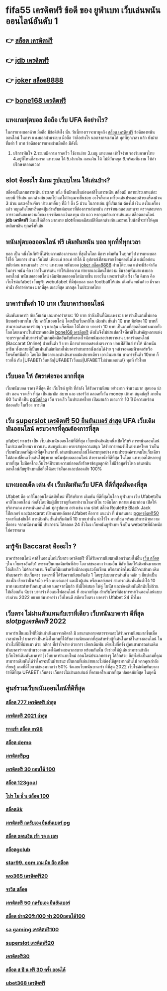 # fifa55 เครดิตฟรี ข้อดี ของ ยูฟ่าเบท  เว็บเล่นพนันออนไลน์อันดับ 1 

## 👉 [สล็อต เครดิตฟรี](https://mabet.net/20-free-100/)
## 👉 [jdb เครดิตฟรี](https://mabet.net/register/)
## 👉 [joker สล็อต8888](https://mabet.net/register/)
## 👉 [bone168 เครดิตฟรี](https://mabet.net/credit-free-50/)

## แทงเกมฟุตบอล มือถือ  เว็บ UFA  ดีอย่างไร?

ในการแทงบอลด้วย มือถือ มีข้อดียังไง  นั้น วันนี้ทางเราจะมาพูดถึง  [สล็อต เครดิตฟรี](https://mabet.net/register/) ข้อดีของพนันออนไลน์ ในการ แทงบอลผ่านระบบ มือถือ ว่าดีอย่างไร นอกจากจะเล่นได้  ทุกที่ทุกเวลา แล้ว ยังฝากขั้นต่ำ 1 บาท   ข้อดีของการแทงผ่านมือถือ มีดังนี้

1. บริการทันใจ
2.ระบบมีความ  รวดเร็ว ใช้งานง่าย
3.เมนู แทงบอล เข้าใจง่าย รองรับภาษาไทย
4.อยู่ที่ไหนก็สามารถ แทงบอล ได้
5.ฝากเงิน ถอนเงิน ได้  ไม่มีวันหยุด
6.พร้อมทีมงาน ให้คำปรึกษาตลอดเวลา


##  slot  คืออะไร มีเกม รูปแบบไหน ให้เล่นบ้าง?

 สล็อตเป็นเกมการพนัน ประเภท หนึ่ง ซึ่งมักพบในบ่อนคาสิโนการพนัน สล็อตมี หลายประเภทแต่ละแบบมี วิธีเล่น   แตกต่างกันออกไป แต่ไม่ว่าคุณจะชื่นชอบ อะไรก็ตาม เครื่องเล่นประกอบด้วยเครื่องม้วน 3 ม้วน และเครื่องจักร ประเภทอื่นๆ  ที่มี 1 ถึง 5 ม้วน ในการเล่น ผู้ที่เริ่มเล่น ต้องใส่ เงิน ลงในเครื่องแล้ว หมุนคันโยกหรือกดปุ่มสำหรับแต่ละแถวที่ต้องการเล่นพนัน  การจ่ายผลตอบแทนจะ ตรวจสอบจากการรวมกันของความถี่ของ บรรทัดและเงินลงทุน ต่อ แถว  หากคุณต้องการเล่นเกม สล็อตออนไลน์ **jdb เครดิตฟรี** มีเกมให้เลือก มากมาย slotทั้งหมดมีสมบัติที่แตกต่างกันและรอบโบนัสที่จะทำให้คุณ เพลิดเพลิน ทุกครั้งที่เล่น


##  พนันฟุตบอลออนไลน์ ฟรี   เดิมพันพนัน บอล ทุกที่ที่ทุกเวลา

 บอล เป็น หนึ่งในกีฬาที่ได้รับความต้องการมาก ที่สุดในโลก มีการ เดิมพัน ในทุกทวีป การแทงบอล  ใช้ได้ โดยการ ผ่าน เว็บไชต์  เพียงแค่ ขอแค่ ทำได้ มี อุปกรณ์ที่สามารถเชื่อมต่อเน็ตได้ แต่เมื่อก่อน สมัยก่อน นานมาแล้ว เราจะ แทงบอล  พนันบอล [joker สล็อต8888](https://mabet.net/credit-free-50/) ผ่านโต๊ะบอล แต่จะมีข้อจำกัด ในการ พนัน คือ  เวลาในการเล่น ทำให้เกิดความ ทำยากและมีคนให้ความ ชื่นชอบหันมาแทงบอลออนไลน์ พนันบอลออนไลน์ เดิมพันบอลออนไลน์มากขึ้น เยอะขึ้น เยอะกว่าเดิม ซึ่ง เว็บ   ดีมาก คือ เว็บไซต์ufabet เว็บยูฟ่า webufabet ที่มีฟุตบอล บอล footballให้เล่น เดิมพัน พนันด้วย มีราคา ค่าน้ำ อัตราต่อรอง มากที่สุด เยอะที่สุด มากสุด ในประเทศไทย



##  บาคาร่าขั้นต่ำ 10 บาท เว็บบาคาร่าออนไลน์ 

 เดิมพันบาคาร่า  กับเว็บเล่น เกมบาคาร่าตาละ 10 บาท กำลังเป็นที่นิยมเพราะ บาคาร่าเป็นเกมไพ่ยอดนิยมอย่างมากใน เว็บ คาสิโนออนไลน์ โดยเป็นเว็บคาสิโน เดิมพัน ขั้นต่ำ 10 บาท มีเพียง 10 บาทก็สามารถเล่นบาคาร่าสนุก ๆ และลุ้น  แจ็ดพ็อต  ได้ไม่ยาก บาคาร่า 10 บาท เป็นเกมที่ฮอตฮิตอย่างมากทั่วโลกโดยเฉพาะในประเทศเอเชีย [bone168 เครดิตฟรี](https://member.mabet.net/?action=login) ดังนั้นจึงไม่น่าแปลกใจที่คาสิโนสำคัญหลายแห่งจะบรรจุเกมไพ่บาคาร่าเป็นเกมฮิตติดอันดับที่ครองใจนักพนันมาอย่างยาวนาน บาคาร่าออนไลน์ (Baccarat Online)   ฝากขั้นต่ำ 1 บาท  มีการถ่ายทอดสดส่งตรงจาก  บ่อนฟิลิปินส์ ทำให้  นักพนัน อาชีพ  ทั้งหลายที่เป็นแฟนพันธ์แท้เกมไพ่บาคาร่าสามารถนั่งเล่นได้ง่าย ๆ หน้าจอคอมพิวเตอร์หรือโทรศัพท์มือถือ โดยไม่เสียเวลาและค่าเดินทางแม้แต่บาทเดียว เอาเงินมาเล่น บาคาร่าขั้นต่ำ 10บาท ก็รวยได้ กับ |UFABETเว็บหลัก|UFABETเว็บแม่|UFABETไม่ผ่านเอเย่นต์} ทุกที่ ทั่วไทย


## เว็บบอล ให้ อัตราต่อรอง มากที่สุด 

 เว็บพนันบอล  ราคา  ดีที่สุด  คือ   เว็บไซต์  ยูฟ่า ที่กำลัง  ได้รับความนิยม   อย่างมาก จำนวนมาก   สุดยอด   นำเข้า  ถอน  รวดเร็ว  ที่สุด  เป็นสมาชิก  สบาย และ  เซอร์วิส  ตลอดทั้งวัน   money  เข้ามา   สมุดบัญชี  ภายใน   60 วินาที เป็น  [pg5สล็อต](https://mabet.net/20-free-100/)  เว็บ  รวดเร็ว  ในประเทศไทย  เปิดมาแล้ว  เยอะกว่า  10 ปี  มีความพร้อมปลอดภัย ในเรื่อง การเงิน 

## เว็บ [superslot เครดิตฟรี 50 ยืนยันเบอร์ ล่าสุด](https://member.mabet.net/?action=login) UFA  เว็บเดิมพันออนไลน์  ครบวงจรที่คุณต้องการที่สุด

ufabet ทางเข้า  เป็น เว็บเล่นพนันออนไลน์ที่ดีที่สุด เว็บพนันอันดับหนึ่งเปิดให้บริ การพนันออนไลน์ในประเทศไทยมา ยาวนาน สมบรูณ์แบบ ครบรสทุกความสนุก ได้รับการยอมรับในปรเทศไทย  ว่าเป็น  เว็บพนันบอลที่คุ้มค่าที่สุดในเวลานี้ เล่นพนันออนไลน์ได้ครบทุกอย่าง ตามประสงค์ครบจบในเว็บเดียว ไม่ต้องเปลี่ยนเว็บเล่นให้ยุ่งยาก  พนันฟุตบอลออนไลน์   ด้วยราคาน้ำที่ดีที่สุด ในโลก แทงบอลได้หลายคู่มากที่สุด ไม่มีคดโกงเว็บไซค์มีระบบความปลอดภัยรักษาข้อมูลลูกค้า ไม่มีข้อมูลรั่วไหล เล่นพนันออนไลน์กับยูฟ่าเบทเชื่อถือได้เลยว่ามั่นคงและปลอดภัย 100% 


## แทงบอลเด็ด เด่น ดัง เว็บเดิมพันเว็บ UFA ที่ดีที่สุดมั่นคงที่สุด

Ufabet คือ คาสิโนออนไลน์สมัยใหม่ ที่ให้บริการ เดิมพัน  ที่ดีที่สุดในโลก ยูฟ่าเบท เว็บ Ufabetเป็นคาสิโนออนไลน์   ก่อตั้งโดยทีมผู้เชี่ยวชาญที่เคยทำงานในคาสิโน ระดับโลก หลายแห่งมาก่อน เปิดให้บริการเกม การพนันออนไลน์ ทุกรูปแบบ อย่างเช่น เกม slot สล็อต Roulette Black Jack โป๊กเกอร์ และฺbarcarat  เป้าหมายหลักของUfabet  คือการ แนะนำ ที่ น่าเล่นและ [pgเครดิตฟรี50](https://mabet.net/) ราคาที่แข่งขันได้ การเดิมพัน ขั้นต่ำเริ่มต้นที่ 10 บาทเท่านั้น น่าไว้ใจ มากที่สุด พร้อมบริการด้วยความ ซื่อตรง จากพนักงานที่มี ประการณ์ ได้ตลอด 24 ชั่วโมง  เว็บพนันยูฟ่าเบท  จึงเป็น websiteที่นักพนัก  ไม่ควรพลาด

## มารู้จัก  Baccarat คืออะไร ? 

บาคาร่าออนไลน์  คาสิโนออนไลน์เว็บตรง เครดิตฟรี  ที่ได้รับความนิยมเหนือกว่าเกมไพ่อื่น [เว็บ สล็อต](https://mabet.net/) ๆใน  เว็บตรงอันดับ1 เพราะเป็นเกมเดิมพันที่ง่าย  โอกาสชนะมากว่าเกมอื่น  มีตัวเลือกให้เดิมพันมากมาย ได้เสียเร็ว ไม่ต้องรอนาน จึงเป็นที่นิยมสำหรับนักลงทุนระดับเซียน หรือสมาชิกใหม่ที่มักจะเข้ามา  เดิมพันบาคาร่า  กับเว็บตรง ของเราที่   ได้รับความนิยมอันดับ 1  โดยรูปแบบการเล่นนั้น หลัก ๆ ก็แบ่งเป็นสองฝั่ง เรียกว่าฝั่งเจ้ามือ หรือ แบงค์เกอร์ และฝั่งผู้เล่น หรือเพลย์เยอร์ สามารถเดิมพันขั้นต่ำได้ 10 บาท เหมาะสำหรับคนทุนน้อย นอกจากนี้แล้ว ยังมีไพ่เสมอ ไพ่คู่ โบนัส และช่องเดิมพันอีกนับไม่ถ้วนให้เลือกกัน นับว่า บาคาร่า คือเกมไพ่ออนไลน์ ที่ สะดวกที่สุด  สำหรับใครที่ต้องการหาเงินออนไลน์แบบเร่งด่วน 2022 อยากเล่นบาคาร่า เว็บไหนดี  สมัครเว็บตรง บาคาร่า Ufabet  24 ชั่วโมง


## เว็บตรง ไม่ผ่านตัวแทนกับเราที่เดียว  เว็บพนันบาคาร่า ดีที่สุด *slotpgเครดิตฟรี* 2022 

บาคาร่าเป็นเกมไพ่ที่มีต้นกำเนิดมาจากอิตาลี มี  มานานหลายศตวรรษและได้รับความนิยมมากขึ้นเมื่อเวลาผ่านไป บาคาร่าเป็นหนึ่งในเกมที่ได้รับความนิยมมากที่สุดสำหรับผู้ที่เล่นในคาสิโนทางออนไลน์ ในช่วงไม่กี่ปีที่ผ่านมา ด้วย   กติกา  ที่เข้าใจง่าย ด้วยการ  เลือกเดิมพัน  เพียงไม่กี่ครั้ง ผู้คนสามารถเล่นเดิมพันบาคาร่าจากบ้านของตนเองได้อย่างสะดวกสบาย  พร้อมกันนั้น ยังช่วยให้ผู้เล่นสามารถเข้าถึง {เว็บไซต์เดิมพันบาคาร่า|  เว็บบาคาร่าแบบใหม่ ออนไลน์ประเภทต่างๆ ได้อีกด้วย อีกทั้งยังเป็นเกมที่คุณสามารถเดิมพันได้ว่าใครจะเป็นฝ่ายชนะ เป็นเกมที่เล่นง่ายและไม่ต้องใช้สูตรมากเกินไป หากคุณกำลัง  เรียนรู้ เกมที่มีโอกาสชนะมากกว่า 50%  จัดเลยเว็บพนันบาคาร่า ดีที่สุด 2022  เว็บไซต์เดิมพันบาคาร่าที่ดีที่สุด UFABET เว็บตรง เว็บตรงไม่ผ่านเอเย่นต์ ที่ครบเครื่องมากที่สุด ปลอดภัยที่สุด ในยุคนี้


## ศูนย์รวมเว็บพนันออนไลน์ที่ดีที่สุด

### [สล็อต 777 เครดิตฟรี ล่าสุด](https://atom.io/themes/PG%20เว็บตรง%20%20สล็อต1168%20008%20สล็อต%2020รับ100%20ของแท้%20100%)
### [เครดิตฟรี 2021 ล่าสุด](https://atom.io/themes/PG%20เว็บตรง%20%20win555%20เครดิตฟรี%20008%20สล็อต%2020รับ100%20ของแท้%20100%)
### [ทางเข้า สล็อต m98](https://atom.io/themes/PG%20เว็บตรง%20%20สล็อต%20v9%20008%20สล็อต%2020รับ100%20ของแท้%20100%)
### [สล็อต demo](https://atom.io/themes/PG%20เว็บตรง%20%20สล็อต%20888%20ค่า%20สิ%20โน%20ออนไลน์%20008%20สล็อต%2020รับ100%20ของแท้%20100%)
### [เครดิตฟรีpg](https://atom.io/themes/PG%20เว็บตรง%20%20สล็อต%20ยืนยัน%20otp%20รับเครดิตฟรีล่าสุด%20008%20สล็อต%2020รับ100%20ของแท้%20100%)
### [เครดิตฟรี 30 ถอนได้ 100](https://atom.io/themes/PG%20เว็บตรง%20%20สล็อตpgถอนเงินเข้าวอเลท%20008%20สล็อต%2020รับ100%20ของแท้%20100%)
### [สล็อต 123goal](https://atom.io/themes/PG%20เว็บตรง%20%20sky%20sport%20สล็อต%20008%20สล็อต%2020รับ100%20ของแท้%20100%)
### [โปร โม ชั่ น สล็อต 100](https://atom.io/themes/PG%20เว็บตรง%20%20สมัคร%20เกม%20สล็อต%20เว็บ%20ตรง%20008%20สล็อต%2020รับ100%20ของแท้%20100%)
### [สล็อต3k](https://atom.io/themes/PG%20เว็บตรง%20%20superslot%20เครดิตฟรี50%20otp%20008%20สล็อต%2020รับ100%20ของแท้%20100%)
### [เครดิตฟรี กดรับเอง ยืนยันเบอร์ pg](https://atom.io/themes/PG%20เว็บตรง%20%20lucabet%20เครดิตฟรี100%20008%20สล็อต%2020รับ100%20ของแท้%20100%)
### [สล็อต ถอนเงิน เข้า วอ ล เลท](https://atom.io/themes/PG%20เว็บตรง%20%20เครดิตฟรี50%20ยืนยันเบอร์โทร%20008%20สล็อต%2020รับ100%20ของแท้%20100%)
### [สล็อตgclub](https://atom.io/themes/PG%20เว็บตรง%20%20mgm%20สล็อต%20008%20สล็อต%2020รับ100%20ของแท้%20100%)
### [star99. com เกม มือ ถือ สล็อต](https://atom.io/themes/PG%20เว็บตรง%20%20สล็อต%20ยืนยันเบอร์โทร%20รับเครดิตฟรี%202021%20008%20สล็อต%2020รับ100%20ของแท้%20100%)
### [wo365 เครดิตฟรี20](https://atom.io/themes/PG%20เว็บตรง%20%20เว็บ%20m89%20เครดิตฟรี%20008%20สล็อต%2020รับ100%20ของแท้%20100%)
### [จาวิส สล็อต](https://atom.io/themes/PG%20เว็บตรง%20%20เครดิตฟรี%2058%20ดาวน์โหลด%20008%20สล็อต%2020รับ100%20ของแท้%20100%)
### [เครดิตฟรี 50 กดรับเอง ยืนยันเบอร์](https://atom.io/themes/PG%20เว็บตรง%20%20ufayaboเครดิตฟรี100%20008%20สล็อต%2020รับ100%20ของแท้%20100%)
### [สล็อต ฝาก20รับ100 ทํา 200ถอนได้100](https://atom.io/themes/PG%20เว็บตรง%20%20wow%20slot%20666เครดิตฟรี%20008%20สล็อต%2020รับ100%20ของแท้%20100%)
### [sa gaming เครดิตฟรี100](https://atom.io/themes/PG%20เว็บตรง%20%20ib888%20เครดิตฟรี%20100%20008%20สล็อต%2020รับ100%20ของแท้%20100%)
### [superslot เครดิตฟรี20](https://atom.io/themes/PG%20เว็บตรง%20%20mgm99%20เครดิตฟรี%20008%20สล็อต%2020รับ100%20ของแท้%20100%)
### [เครดิตฟรี30](https://atom.io/themes/PG%20เว็บตรง%20%20betg11เครดิตฟรี%20008%20สล็อต%2020รับ100%20ของแท้%20100%)
### [สล็อต ส ปิ น ฟรี 30 ครั้ง ถอนได้](https://atom.io/themes/PG%20เว็บตรง%20%20แอพสล็อต%20เครดิตฟรี%20ไม่ต้องฝากก่อน%20ไม่ต้องแชร์%20ยืนยันเบอร์โทรศัพท์ล่าสุด%20008%20สล็อต%2020รับ100%20ของแท้%20100%)
### [ubet368 เครดิตฟรี](https://atom.io/themes/PG%20เว็บตรง%20%20u31666%20เครดิตฟรี%2031%20บาท%20008%20สล็อต%2020รับ100%20ของแท้%20100%)